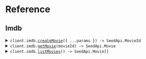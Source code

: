 # Reference
## Imdb
<details><summary><code>client.imdb.<a href="/src/api/resources/imdb/client/Client.ts">createMovie</a>({ ...params }) -> SeedApi.MovieId</code></summary>
<dl>
<dd>

#### 📝 Description

<dl>
<dd>

<dl>
<dd>

Add a movie to the database using the movies/* /... path.
</dd>
</dl>
</dd>
</dl>

#### 🔌 Usage

<dl>
<dd>

<dl>
<dd>

```typescript
await client.imdb.createMovie({
    title: "title",
    rating: 1.1
});

```
</dd>
</dl>
</dd>
</dl>

#### ⚙️ Parameters

<dl>
<dd>

<dl>
<dd>

**request:** `SeedApi.CreateMovieRequest` 
    
</dd>
</dl>

<dl>
<dd>

**requestOptions:** `Imdb.RequestOptions` 
    
</dd>
</dl>
</dd>
</dl>


</dd>
</dl>
</details>

<details><summary><code>client.imdb.<a href="/src/api/resources/imdb/client/Client.ts">getMovie</a>(movieId) -> SeedApi.Movie</code></summary>
<dl>
<dd>

#### 🔌 Usage

<dl>
<dd>

<dl>
<dd>

```typescript
await client.imdb.getMovie("movieId");

```
</dd>
</dl>
</dd>
</dl>

#### ⚙️ Parameters

<dl>
<dd>

<dl>
<dd>

**movieId:** `SeedApi.MovieId` 
    
</dd>
</dl>

<dl>
<dd>

**requestOptions:** `Imdb.RequestOptions` 
    
</dd>
</dl>
</dd>
</dl>


</dd>
</dl>
</details>

<details><summary><code>client.imdb.<a href="/src/api/resources/imdb/client/Client.ts">listMovies</a>() -> SeedApi.Movie[]</code></summary>
<dl>
<dd>

#### 🔌 Usage

<dl>
<dd>

<dl>
<dd>

```typescript
await client.imdb.listMovies();

```
</dd>
</dl>
</dd>
</dl>

#### ⚙️ Parameters

<dl>
<dd>

<dl>
<dd>

**requestOptions:** `Imdb.RequestOptions` 
    
</dd>
</dl>
</dd>
</dl>


</dd>
</dl>
</details>

